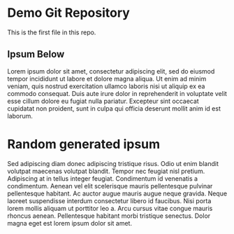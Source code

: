 # Demo Git Repository

This is the first file in this repo.

## Ipsum Below

Lorem ipsum dolor sit amet, consectetur adipiscing elit, sed do eiusmod tempor incididunt ut labore et dolore magna aliqua. Ut enim ad minim veniam, quis nostrud exercitation ullamco laboris nisi ut aliquip ex ea commodo consequat. Duis aute irure dolor in reprehenderit in voluptate velit esse cillum dolore eu fugiat nulla pariatur. Excepteur sint occaecat cupidatat non proident, sunt in culpa qui officia deserunt mollit anim id est laborum.

# Random generated ipsum
Sed adipiscing diam donec adipiscing tristique risus. Odio ut enim blandit volutpat maecenas volutpat blandit. Tempor nec feugiat nisl pretium. Adipiscing at in tellus integer feugiat. Condimentum id venenatis a condimentum. Aenean vel elit scelerisque mauris pellentesque pulvinar pellentesque habitant. Ac auctor augue mauris augue neque gravida. Neque laoreet suspendisse interdum consectetur libero id faucibus. Nisi porta lorem mollis aliquam ut porttitor leo a. Arcu cursus vitae congue mauris rhoncus aenean. Pellentesque habitant morbi tristique senectus. Dolor magna eget est lorem ipsum dolor sit amet.
